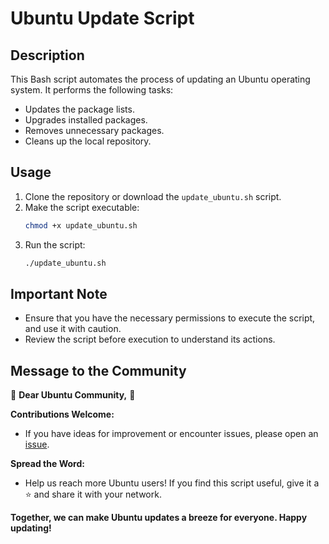 # Ubuntu Update Script

## Description
This Bash script automates the process of updating an Ubuntu operating system. It performs the following tasks:
- Updates the package lists.
- Upgrades installed packages.
- Removes unnecessary packages.
- Cleans up the local repository.

## Usage
1. Clone the repository or download the `update_ubuntu.sh` script.
2. Make the script executable:
    ```bash
    chmod +x update_ubuntu.sh
    ```
3. Run the script:
    ```bash
    ./update_ubuntu.sh
    ```

## Important Note
- Ensure that you have the necessary permissions to execute the script, and use it with caution.
- Review the script before execution to understand its actions.

## Message to the Community
🚀 **Dear Ubuntu Community,** 🚀

**Contributions Welcome:**
- If you have ideas for improvement or encounter issues, please open an [issue](https://github.com/xnm-sdksdk/UpdateOS/issues).

**Spread the Word:**
- Help us reach more Ubuntu users! If you find this script useful, give it a ⭐️ and share it with your network.

**Together, we can make Ubuntu updates a breeze for everyone. Happy updating!**
